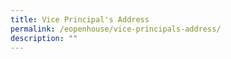 ```yaml
---
title: Vice Principal's Address
permalink: /eopenhouse/vice-principals-address/
description: ""
---
```

